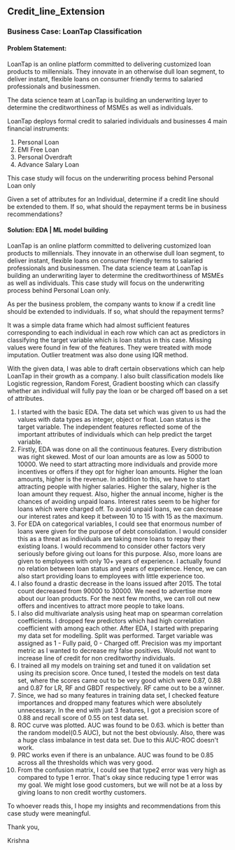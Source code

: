 ## Credit_line_Extension

### Business Case: LoanTap Classification

#### Problem Statement:

LoanTap is an online platform committed to delivering customized loan products to millennials. They innovate in an otherwise dull loan segment, to deliver instant, flexible loans on consumer friendly terms to salaried professionals and businessmen.

The data science team at LoanTap is building an underwriting layer to determine the creditworthiness of MSMEs as well as individuals.

LoanTap deploys formal credit to salaried individuals and businesses 4 main financial instruments:

1. Personal Loan
2. EMI Free Loan
3. Personal Overdraft
4. Advance Salary Loan

This case study will focus on the underwriting process behind Personal Loan only

Given a set of attributes for an Individual, determine if a credit line should be extended to them. If so, what should the repayment terms be in business recommendations?

#### Solution: EDA | ML model building

LoanTap is an online platform committed to delivering customized loan products to millennials. They innovate in an otherwise dull loan segment, to deliver instant, flexible loans on consumer friendly terms to salaried professionals and businessmen. The data science team at LoanTap is building an underwriting layer to determine the creditworthiness of MSMEs as well as individuals. This case study will focus on the underwriting process behind Personal Loan only.

As per the business problem, the company wants to know if a credit line should be extended to individuals. If so, what should the repayment terms?

It was a simple data frame which had almost sufficient features corresponding to each individual in each row which can act as predictors in classifying the target variable which is loan status in this case. Missing values were found in few of the features. They were treated with mode imputation. Outlier treatment was also done using IQR method. 

With the given data, I was able to draft certain observations which can help LoanTap in their growth as a company. I also built classification models like Logistic regression, Random Forest, Gradient boosting which can classify whether an individual will fully pay the loan or be charged off based on a set of attributes. 

1. I started with the basic EDA. The data set which was given to us had the values with data types as integer, object or float. Loan status is the target variable. The independent features reflected some of the important attributes of individuals which can help predict the target variable.
2. Firstly, EDA was done on all the continuous features. Every distribution was right skewed. Most of our loan amounts are as low as 5000 to 10000. We need to start attracting more individuals and provide more incentives or offers if they opt for higher loan amounts. Higher the loan amounts, higher is the revenue. In addition to this, we have to start attracting people with higher salaries. Higher the salary, higher is the loan amount they request. Also, higher the annual income, higher is the chances of avoiding unpaid loans. Interest rates seem to be higher for loans which were charged off. To avoid unpaid loans, we can decrease our interest rates and keep it between 10 to 15 with 15 as the maximum. 
3. For EDA on categorical variables, I could see that enormous number of loans were given for the purpose of debt consolidation. I would consider this as a threat as individuals are taking more loans to repay their existing loans. I would recommend to consider other factors very seriously before giving out loans for this purpose. Also, more loans are given to employees with only 10+ years of experience. I actually found no relation between loan status and years of experience. Hence, we can also start providing loans to employees with little experience too. 
4. I also found a drastic decrease in the loans issued after 2015. The total count decreased from 90000 to 30000. We need to advertise more about our loan products. For the next few months, we can roll out new offers and incentives to attract more people to take loans. 
5. I also did multivariate analysis using heat map on spearman correlation coefficients. I dropped few predictors which had high correlation coefficient with among each other. 
After EDA, I started with preparing my data set for modelling. Split was performed. Target variable was assigned as 1 - Fully paid, 0 - Charged off. Precision was my important metric as I wanted to decrease my false positives. Would not want to increase line of credit for non creditworthy individuals.
6. I trained all my models on training set and tuned it on validation set using its precision score. Once tuned, I tested the models on test data set, where the scores came out to be very good which were 0.87, 0.88 and 0.87 for LR, RF and GBDT respectively. RF came out to be a winner.
7. Since, we had so many features in training data set, I checked feature importances and dropped many features which were absolutely unnecessary. In the end with just 3 features, I got a precision score of 0.88 and recall score of 0.55 on test data set. 
8. ROC curve was plotted. AUC was found to be 0.63. which is better than the random model(0.5 AUC), but not the best obviously. Also, there was a huge class imbalance in test data set. Due to this AUC-ROC doesn't work.
9. PRC works even if there is an unbalance. AUC was found to be 0.85 across all the thresholds which was very good. 
10. From the confusion matrix, I could see that type2 error was very high as compared to type 1 error. That's okay since reducing type 1 error was my goal. We might lose good customers, but we will not be at a loss by giving loans to non credit worthy customers.

To whoever reads this, I hope my insights and recommendations from this case study were meaningful.

Thank you,

Krishna
